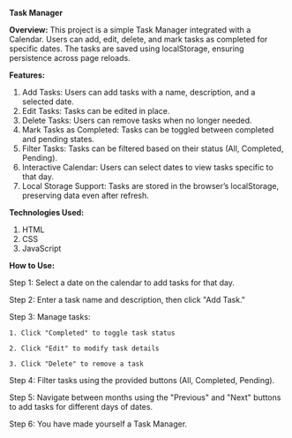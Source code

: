 **Task Manager** 

**Overview:**
This project is a simple Task Manager integrated with a Calendar. Users can add, edit, delete, and mark tasks as completed for specific dates. The tasks are saved using localStorage, ensuring persistence across page reloads.

**Features:**
  1. Add Tasks: Users can add tasks with a name, description, and a selected date.
  3. Edit Tasks: Tasks can be edited in place.
  4. Delete Tasks: Users can remove tasks when no longer needed.
  5. Mark Tasks as Completed: Tasks can be toggled between completed and pending states.
  6. Filter Tasks: Tasks can be filtered based on their status (All, Completed, Pending).
  7. Interactive Calendar: Users can select dates to view tasks specific to that day.
  8. Local Storage Support: Tasks are stored in the browser’s localStorage, preserving data even after refresh.

**Technologies Used:**
  1. HTML
  2. CSS
  3. JavaScript 

**How to Use:**

  Step 1: Select a date on the calendar to add tasks for that day.
  
  Step 2: Enter a task name and description, then click "Add Task."
  
  Step 3: Manage tasks:
  
    1. Click "Completed" to toggle task status
    
    2. Click "Edit" to modify task details
    
    3. Click "Delete" to remove a task
    
  Step 4: Filter tasks using the provided buttons (All, Completed, Pending).
  
  Step 5: Navigate between months using the "Previous" and "Next" buttons to add tasks for different days of dates.
  
  Step 6: You have made yourself a Task Manager. 
